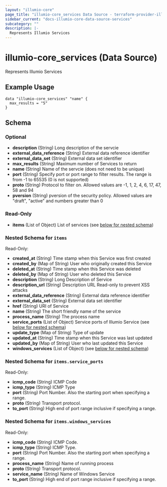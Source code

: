 ```yaml
---
layout: "illumio-core"
page_title: "illumio-core_services Data Source - terraform-provider-illumio-core"
sidebar_current: "docs-illumio-core-data-source-services"
subcategory: ""
description: |-
  Represents Illumio Services
---
```


# illumio-core_services (Data Source)

Represents Illumio Services

Example Usage
------------

```hcl
data "illumio-core_services" "name" {
  max_results = "5"
}
```

## Schema

### Optional

- **description** (String) Long description of the servcie
- **external_data_reference** (String) External data reference identifier
- **external_data_set** (String) External data set identifier
- **max_results** (String) Maximum number of Services to return
- **name** (String) Name of the servcie (does not need to be unique)
- **port** (String) Specify port or port range to filter results. The range is from -1 to 65535 (0 is not supported)
- **proto** (String) Protocol to filter on. Allowed values are -1, 1, 2, 4, 6, 17, 47, 58 and 94
- **pversion** (String) pversion of the security policy. Allowed values are "draft", "active" and numbers greater than 0

### Read-Only

- **items** (List of Object) List of services (see [below for nested schema](#nestedatt--items))

<a id="nestedatt--items"></a>
### Nested Schema for `items`

Read-Only:

- **created_at** (String) Time stamp when this Service was first created
- **created_by** (Map of String) User who originally created this Service
- **deleted_at** (String) Time stamp when this Service was deleted
- **deleted_by** (Map of String) User who deleted this Service
- **description** (String) Long Description of Service
- **description_url** (String) Description URL Read-only to prevent XSS attacks
- **external_data_reference** (String) External data reference identifier
- **external_data_set** (String) External data set identifier
- **href** (String) URI of Service
- **name** (String) The short friendly name of the service
- **process_name** (String) The process name
- **service_ports** (List of Object) Service ports of Illumio Service (see [below for nested schema](#nestedobjatt--items--service_ports))
- **update_type** (Map of String) Type of update
- **updated_at** (String) Time stamp when this Service was last updated
- **updated_by** (Map of String) User who last updated this Service
- **windows_services** (List of Object) (see [below for nested schema](#nestedobjatt--items--windows_services))

<a id="nestedobjatt--items--service_ports"></a>
### Nested Schema for `items.service_ports`

Read-Only:

- **icmp_code** (String) ICMP Code
- **icmp_type** (String) ICMP Type
- **port** (String) Port Number. Also the starting port when specifying a range.
- **proto** (String) Transport protocol.
- **to_port** (String) High end of port range inclusive if specifying a range.


<a id="nestedobjatt--items--windows_services"></a>
### Nested Schema for `items.windows_services`

Read-Only:

- **icmp_code** (String) ICMP Code. 
- **icmp_type** (String) ICMP Type. 
- **port** (String) Port Number. Also the starting port when specifying a range.
- **process_name** (String) Name of running process
- **proto** (String) Transport protocol.
- **service_name** (String) Name of Windows Service
- **to_port** (String) High end of port range inclusive if specifying a range.


